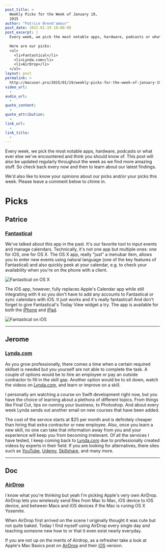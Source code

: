 ```yaml
---
post_title: >
  Weekly Picks for the Week of January 19,
  2015
author: "Patrice Brend'amour"
post_date: 2015-01-19 10:00:08
post_excerpt: |
  Every week, we pick the most notable apps, hardware, podcasts or what ever else we've encountered and think you should know of. This post will also be updated regularly throughout the week as we find more amazing stuff. So check back every now and then to learn about our latest findings.
  
  Here are our picks:
  <ul>
  	<li>Fantastical</li>
  	<li>Lynda.com</li>
  	<li>AirDrop</li>
  </ul>
layout: post
permalink: >
  http://macuser.pro/2015/01/19/weekly-picks-for-the-week-of-january-19-2015/
video_url:
  - 
audio_url:
  - 
quote_content:
  - 
quote_attribution:
  - 
link_url:
  - 
link_title:
  - 
---
```

Every week, we pick the most notable apps, hardware, podcasts or what ever else we've encountered and think you should know of. This post will also be updated regularly throughout the week as we find more amazing stuff. So check back every now and then to learn about our latest findings.

We'd also like to know your opinions about our picks and/or your picks this week. Please leave a comment below to chime in.

<h1>Picks</h1>

<h2>Patrice</h2>

<h3><a href="https://itunes.apple.com/us/app/fantastical-2-for-iphone-calendar/id718043190?mt=8&amp;uo=4&amp;at=1l3vb3F" title="Fantastical 2 for the iPhone">Fantastical</a></h3>

We've talked about this app in the past. It's our favorite tool to input events and manage calendars. Technically, it's not one app but multiple ones: one for iOS, one for OS X. The OS X app, really "just" a menubar item, allows you to enter new events using natural language (one of the key features of Fantastical) and also quickly peek at your calendar, e.g. to check your availability when you're on the phone with a client.

<img src="/wp-content/uploads/2015/01/fantastical_osx.png" alt="Fantastical on OS X" title="The Fantastical menu item on OS X" />

The iOS app, however, fully replaces Apple's Calendar app while still integrating with it so you don't have to add any accounts to Fantastical or sync calendars with iOS. It just works and it's really fantastical! And don't forget to give Fantastical's Today View widget a try.
The app is available for both the <a href="https://itunes.apple.com/us/app/fantastical-2-for-iphone-calendar/id718043190?mt=8&amp;uo=4&amp;at=1l3vb3F" title="Fantastical 2 for the iPhone">iPhone</a> and <a href="https://itunes.apple.com/us/app/fantastical-2-for-ipad-calendar/id830708155?mt=8&amp;uo=4&amp;at=1l3vb3F" title="Fantastical 2 for the iPad">iPad</a>.

<img src="/wp-content/uploads/2015/01/fantastical_ios.png" alt="Fantastical on iOS" title="The Fantastical app on the iPhone" />

<hr />

<h2>Jerome</h2>

<h3><a href="http://www.lynda.com" title="Lynda.com website">Lynda.com</a></h3>

As you grow professionally, there comes a time when a certain required skillset is needed but you yourself are not able to complete the task.
A couple of options would be to hire an employee or pay an outside contractor to fill in the skill gap. Another option would be to sit down, watch the videos on <a href="http://www.lynda.com" title="Lynda.com website">Lynda.com</a>, and learn or improve on a skill.

I personally am watching a course on Swift development right now, but you have the choice of learning about a plethora of different topics. From things like Final Cut, tips on running your business, to Photoshop. And about every week Lynda sends out another email on new courses that have been added.

The cost of the service starts at $25 per month and is definitely cheaper than hiring that extra contractor or new employee. Also, once you learn a new skill, no one can take that information away from you and your experience will keep you from becoming irrelevant. Of all the services I have tested, I keep coming back to <a href="http://www.lynda.com" title="Lynda.com website">Lynda.com</a> due to professionally created videos by experts in their field. If you are looking for alternatives, there sites such as <a href="http://youtube.com" title="Youtube">YouTube</a>, <a href="https://www.udemy.com" title="Udemy">Udemy</a>, <a href="http://www.skillshare.com" title="SkillShare">Skillshare</a>, and many more.

<hr />

<h2>Doc</h2>

<h3><a href="http://support.apple.com/en-us/HT203106" title="Mac Basics: AirDrop">AirDrop</a></h3>

I know what you're thinking but yeah I'm picking Apple's very own AirDrop. AirDrop lets you wirelessly send files from Mac to Mac, iOS device to iOS device, and between Macs and iOS devices if the Mac is runing OS X Yosemite.

When AirDrop first arrived on the scene I originally thought it was cute but not quite baked. Today I find myself using AirDrop every single day and teaching someone new how to or that it even exist nearly everyday.

If you are not up on the merits of Airdrop, as a refresher take a look at Apple's Mac Basics post on <a href="http://support.apple.com/en-us/HT203106" title="Mac Basics: AirDrop">AirDrop</a> and their <a href="http://support.apple.com/en-us/HT204144" title="IOS AirDrop">iOS</a> version.